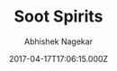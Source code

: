 ---
title: Soot Spirits
github: 'https://github.com/abhn/Soot-Spirits'
demo: 'https://sootspirits.github.io/'
author: Abhishek Nagekar
ssg:
  - Jekyll
cms:
  - No Cms
date: 2017-04-17T17:06:15.000Z
github_branch: master
description: >-
  A simple responsive two column Jekyll theme. Great for personal blog and basic
  portfolio website
stale: true
---